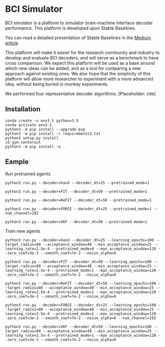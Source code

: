 # BCI Simulator

BCI simulator is a platform to simulator brain-machine interface decoder performance. This platform is developed upon Stable Baselines. 

You can read a detailed presentation of Stable Baselines in the [Medium article](https://medium.com/@araffin/stable-baselines-a-fork-of-openai-baselines-reinforcement-learning-made-easy-df87c4b2fc82).

This platform will make it easier for the research community and industry to develop and evaluate BCI decoders, and will serve as a benchmark to have cross comparison. We expect this platform will be used as a base around which new ideas can be added, and as a tool for comparing a new approach against existing ones. We also hope that the simplicity of this platform will allow more researcher to experiment with a more advanced idea, without being buried in monkey experiments. 

We performed four representative decoder algorithms. 
[Placeholder: cite]

## Installation
```
conda create -n env3.5 python=3.5
conda activate env3.5
python3 -m pip install --upgrade pip
python3 -m pip install -r requirements3.txt
python3 setup.py install
cd gym-centerout
python3 -m pip install -e .
```
## Eample

Run pretrained agents
```
python3 run.py --decoder=hand --decoder_dt=25 --pretrained_mode=1
```
```
python3 run.py --decoder=FIT --decoder_dt=50 --pretrained_mode=1
```
```
python3 run.py --decoder=ReFIT --decoder_dt=50 --pretrained_mode=1
```
```
python3 run.py --decoder=FORCE --decoder_dt=25 --pretrained_mode=1 --num_channel=192
```
```
python3 run.py --decoder=VKF --decoder_dt=50 --pretrained_mode=1
```

Train new agents
```
python3 run.py --decoder=hand --decoder_dt=25 --learning_epochs=100 --target_radius=80 --acceptance_window=40 --min_acceptance_window=25 --learning_rate=2.5e-4 --pretrained_mode=0 --max_acceptance_window=120 --zero_coef=3e-3 --smooth_coef=7e-2 --noise_alpha=0
```
```
python3 run.py --decoder=FIT --decoder_dt=50 --learning_epochs=100 --target_radius=80 --acceptance_window=40 --min_acceptance_window=25 --learning_rate=2.5e-4 --pretrained_mode=1 --max_acceptance_window=120 --zero_coef=3e-3 --smooth_coef=7e-2 --noise_alpha=0
```
```
python3 run.py --decoder=ReFIT --decoder_dt=50 --learning_epochs=100 --target_radius=80 --acceptance_window=40 --min_acceptance_window=25 --learning_rate=2.5e-4 --pretrained_mode=1 --max_acceptance_window=120 --zero_coef=3e-3 --smooth_coef=7e-2 --noise_alpha=0
```
```
python3 run.py --decoder=FORCE --decoder_dt=25 --learning_epochs=100 --target_radius=80 --acceptance_window=40 --min_acceptance_window=25 --learning_rate=2.5e-4 --pretrained_mode=1 --max_acceptance_window=120 --zero_coef=3e-3 --smooth_coef=7e-2 --noise_alpha=0 --num_channel=192
```
```
python3 run.py --decoder=VKF --decoder_dt=50 --learning_epochs=100 --target_radius=80 --acceptance_window=40 --min_acceptance_window=25 --learning_rate=2.5e-4 --pretrained_mode=1 --max_acceptance_window=120 --zero_coef=3e-3 --smooth_coef=7e-2 --noise_alpha=0
```
